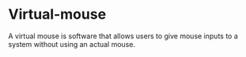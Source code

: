 # Virtual-mouse
A virtual mouse is software that allows users to give mouse inputs to a system without using an actual mouse.
